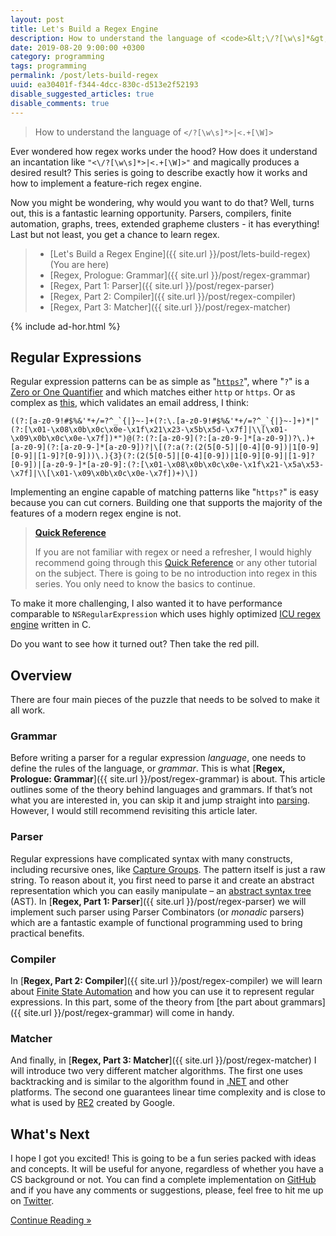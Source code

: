 ```yaml
---
layout: post
title: Let's Build a Regex Engine
description: How to understand the language of <code>&lt;\/?[\w\s]*&gt;|&lt;.+[\W]&gt;</code>
date: 2019-08-20 9:00:00 +0300
category: programming
tags: programming
permalink: /post/lets-build-regex
uuid: ea30401f-f344-4dcc-830c-d513e2f52193
disable_suggested_articles: true
disable_comments: true
---
```


> How to understand the language of <code>&lt;\/?[\w\s]*&gt;|&lt;.+[\W]&gt;</code>

Ever wondered how regex works under the hood? How does it understand an incantation like `"<\/?[\w\s]*>|<.+[\W]>"` and magically produces a desired result? This series is going to describe exactly how it works and how to implement a feature-rich regex engine.

Now you might be wondering, why would you want to do that? Well, turns out, this is a fantastic learning opportunity. Parsers, compilers, finite automation, graphs, trees, extended grapheme clusters - it has everything! Last but not least, you get a chance to learn regex.

> - [Let's Build a Regex Engine]({{ site.url }}/post/lets-build-regex) (You are here)
> - [Regex, Prologue: Grammar]({{ site.url }}/post/regex-grammar)
> - [Regex, Part 1: Parser]({{ site.url }}/post/regex-parser)
> - [Regex, Part 2: Compiler]({{ site.url }}/post/regex-compiler)
> - [Regex, Part 3: Matcher]({{ site.url }}/post/regex-matcher)

{% include ad-hor.html %}

## Regular Expressions

Regular expression patterns can be as simple as "[`https?`](https://regex101.com/r/z6Lypq/1)", where "`?`" is a [Zero or One Quantifier](https://docs.microsoft.com/en-us/dotnet/standard/base-types/quantifiers-in-regular-expressions) and which matches either `http` or `https`. Or as complex as [this](https://regex101.com/r/95Clhd/1), which validates an email address, I think:

```
((?:[a-z0-9!#$%&'*+/=?^_`{|}~-]+(?:\.[a-z0-9!#$%&'*+/=?^_`{|}~-]+)*|"(?:[\x01-\x08\x0b\x0c\x0e-\x1f\x21\x23-\x5b\x5d-\x7f]|\\[\x01-\x09\x0b\x0c\x0e-\x7f])*")@(?:(?:[a-z0-9](?:[a-z0-9-]*[a-z0-9])?\.)+[a-z0-9](?:[a-z0-9-]*[a-z0-9])?|\[(?:a(?:(2(5[0-5]|[0-4][0-9])|1[0-9][0-9]|[1-9]?[0-9]))\.){3}(?:(2(5[0-5]|[0-4][0-9])|1[0-9][0-9]|[1-9]?[0-9])|[a-z0-9-]*[a-z0-9]:(?:[\x01-\x08\x0b\x0c\x0e-\x1f\x21-\x5a\x53-\x7f]|\\[\x01-\x09\x0b\x0c\x0e-\x7f])+)\])
```

Implementing an engine capable of matching patterns like "`https?`" is easy because you can cut corners. Building one that supports the majority of the features of a modern regex engine is not.

> [**Quick Reference**](https://docs.microsoft.com/en-us/dotnet/standard/base-types/regular-expression-language-quick-reference)
>
> If you are not familiar with regex or need a refresher, I would highly recommend going through this [Quick Reference](https://docs.microsoft.com/en-us/dotnet/standard/base-types/regular-expression-language-quick-reference) or any other tutorial on the subject. There is going to be no introduction into regex in this series. You only need to know the basics to continue.

To make it more challenging, I also wanted it to have performance comparable to `NSRegularExpression` which uses highly optimized [ICU regex engine](http://icu-project.org/apiref/icu4c/uregex_8h_source.html) written in C.

Do you want to see how it turned out? Then take the red pill.

## Overview

There are four main pieces of the puzzle that needs to be solved to make it all work.

### Grammar

Before writing a parser for a regular expression *language*, one needs to define the rules of the language, or *grammar*. This is what [**Regex, Prologue: Grammar**]({{ site.url }}/post/regex-grammar) is about. This article outlines some of the theory behind languages and grammars. If that’s not what you are interested in, you can skip it and jump straight into [parsing](#parser). However, I would still recommend revisiting this article later.

### Parser

Regular expressions have complicated syntax with many constructs, including recursive ones, like [Capture Groups](https://docs.microsoft.com/en-us/dotnet/standard/base-types/grouping-constructs-in-regular-expressions). The pattern itself is just a raw string. To reason about it, you first need to parse it and create an abstract representation which you can easily manipulate – an [abstract syntax tree](https://en.wikipedia.org/wiki/Abstract_syntax_tree) (AST). In [**Regex, Part 1: Parser**]({{ site.url }}/post/regex-parser) we will implement such parser using Parser Combinators (or *monadic* parsers) which are a fantastic example of functional programming used to bring practical benefits.

### Compiler

In [**Regex, Part 2: Compiler**]({{ site.url }}/post/regex-compiler) we will learn about [Finite State Automation](https://en.wikipedia.org/wiki/Nondeterministic_finite_automaton) and how you can use it to represent regular expressions. In this part, some of the theory from [the part about grammars]({{ site.url }}/post/regex-grammar) will come in handy.

### Matcher

And finally, in [**Regex, Part 3: Matcher**]({{ site.url }}/post/regex-matcher) I will introduce two very different matcher algorithms. The first one uses backtracking and is similar to the algorithm found in [.NET](https://docs.microsoft.com/en-us/dotnet/standard/base-types/backtracking-in-regular-expressions) and other platforms. The second one guarantees linear time complexity and is close to what is used by [RE2](https://github.com/google/re2) created by Google.

## What's Next

I hope I got you excited! This is going to be a fun series packed with ideas and concepts. It will be useful for anyone, regardless of whether you have a CS background or not. You can find a complete implementation on [GitHub](https://github.com/kean/Regex) and if you have any comments or suggestions, please, feel free to hit me up on [Twitter](https://twitter.com/a_grebenyuk).

<div class="Any-vertInsets">
<a href="{{ site.url }}/post/regex-grammar">
  <div class="PrimaryButton">
    Continue Reading »
  </div>
</a>
</div>
